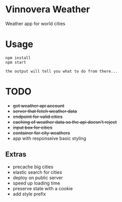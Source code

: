 # Vinnovera Weather

Weather app for world cities

# Usage
```
npm install
npm start

the output will tell you what to do from there...
```

# TODO
* ~~get weather api account~~
* ~~server that fetch weather data~~
* ~~endpoint for valid cities~~
* ~~caching of weather data so the api doesn't reject~~
* ~~input box for cities~~
* ~~container for city weathers~~
* app with responseive basic styling

## Extras
* precache big cities
* elastic search for cities
* deploy on public server
* speed up loading time
* preserve state with a cookie
* add style prefix
